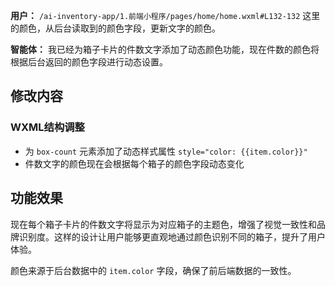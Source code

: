 **用户：**
`/ai-inventory-app/1.前端小程序/pages/home/home.wxml#L132-132` 这里的颜色，从后台读取到的颜色字段，更新文字的颜色。

**智能体：**
我已经为箱子卡片的件数文字添加了动态颜色功能，现在件数的颜色将根据后台返回的颜色字段进行动态设置。

## 修改内容

### WXML结构调整
- 为 `box-count` 元素添加了动态样式属性 `style="color: {{item.color}}"`
- 件数文字的颜色现在会根据每个箱子的颜色字段动态变化

## 功能效果
现在每个箱子卡片的件数文字将显示为对应箱子的主题色，增强了视觉一致性和品牌识别度。这样的设计让用户能够更直观地通过颜色识别不同的箱子，提升了用户体验。

颜色来源于后台数据中的 `item.color` 字段，确保了前后端数据的一致性。